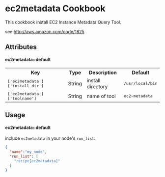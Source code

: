 ec2metadata Cookbook
====================

This cookbook install EC2 Instance Metadata Query Tool.

see:http://aws.amazon.com/code/1825


Attributes
----------

#### ec2metadata::default
<table>
  <tr>
    <th>Key</th>
    <th>Type</th>
    <th>Description</th>
    <th>Default</th>
  </tr>
  <tr>
    <td><tt>['ec2metadata']['install_dir']</tt></td>
    <td>String</td>
    <td>install directory</td>
    <td><tt>/usr/local/bin</tt></td>
  </tr>
  <tr>
    <td><tt>['ec2metadata']['toolname']</tt></td>
    <td>String</td>
    <td>name of tool</td>
    <td><tt>ec2-metadata</tt></td>
  </tr>
</table>

Usage
-----
#### ec2metadata::default

include `ec2metadata` in your node's `run_list`:

```json
{
  "name":"my_node",
  "run_list": [
    "recipe[ec2metadata]"
  ]
}
```
